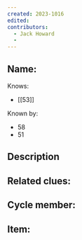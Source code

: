 ```yaml
---
created: 2023-1016
edited:
contributors:
  - Jack Howard
  - 
---
```


Name:
- 

Knows:
- [[53]]

Known by:
- 58
- 51

Description
- 

Related clues:
- 
Cycle member:
- 
Item:
- 




